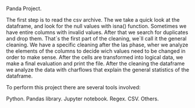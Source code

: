 Panda Project.

The first step is to read the csv archive.
The we take a quick look at the dataframe, and look for the null values with isna() function.
Sometimes we have entire columns with invalid values.
After that we search for duplicates and drop them.
That´s the first part of the cleaning, we´ll call it the general cleaning.
We have a specific cleaning after the las phase, wher we analyze the elements of the columns to decide wich values need to be changed in order to make sense.
After the cells are transformed into logical data, we make a final evaluation and print the file.
After the cleaning the dataframe we analyze the data with charflows that explain the general statistics of the dataframe.

To perform this project there are several tools involved:

Python.
Pandas library.
Jupyter notebook.
Regex.
CSV.
Others.

